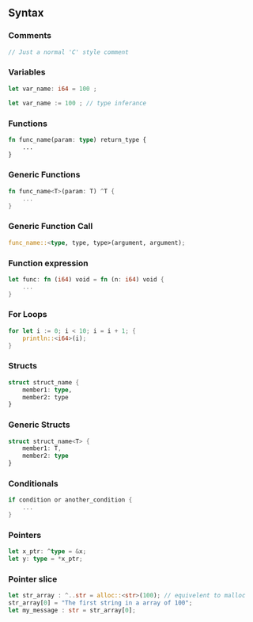## Syntax

### Comments
```rust
// Just a normal 'C' style comment
```

### Variables
```rust
let var_name: i64 = 100 ;
```
```rust
let var_name := 100 ; // type inferance
```

### Functions
```rust
fn func_name(param: type) return_type {
    ...
}
```

### Generic Functions
```rust
fn func_name<T>(param: T) ^T {
    ...
}
```

### Generic Function Call
```rust
func_name::<type, type, type>(argument, argument);
```

### Function expression
```rust
let func: fn (i64) void = fn (n: i64) void {
    ...
}
```

### For Loops
```rust
for let i := 0; i < 10; i = i + 1; {
    println::<i64>(i);   
}
```

### Structs
```rust
struct struct_name {
    member1: type,
    member2: type
}
```

### Generic Structs
```rust
struct struct_name<T> {
    member1: T,
    member2: type
}
```

### Conditionals
```rust
if condition or another_condition {
    ...
}
```

### Pointers
```rust
let x_ptr: ^type = &x;
let y: type = *x_ptr;
```

### Pointer slice
```rust
let str_array : ^..str = alloc::<str>(100); // equivelent to malloc
str_array[0] = "The first string in a array of 100";
let my_message : str = str_array[0];
```